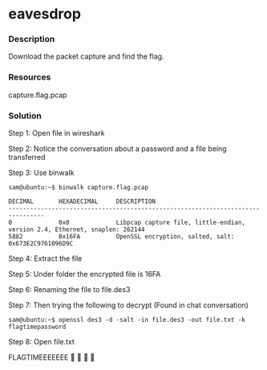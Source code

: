 # eavesdrop

### Description

Download the packet capture and find the flag.

### Resources

capture.flag.pcap

### Solution

Step 1: Open file in wireshark

Step 2: Notice the conversation about a password and a file being transferred

Step 3: Use binwalk

```console
sam@ubuntu:~$ binwalk capture.flag.pcap

DECIMAL       HEXADECIMAL     DESCRIPTION
--------------------------------------------------------------------------------
0             0x0             Libpcap capture file, little-endian, version 2.4, Ethernet, snaplen: 262144
5882          0x16FA          OpenSSL encryption, salted, salt: 0x673E2C9761096D9C
```

Step 4: Extract the file

Step 5: Under folder the encrypted file is 16FA

Step 6: Renaming the file to file.des3

Step 7: Then trying the following to decrypt (Found in chat conversation)

```console
sam@ubuntu:~$ openssl des3 -d -salt -in file.des3 -out file.txt -k flagtimepassword
```

Step 8: Open file.txt

FLAGTIMEEEEEEE :tada: :confetti_ball: :balloon: :balloon: 